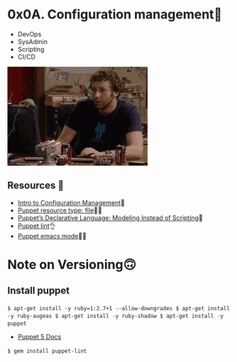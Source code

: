 # 0x0A. Configuration management🫡
- DevOps
- SysAdmin
- Scripting
- CI/CD

<img src="img.gif" alt="">

## Resources 📑

- [Intro to Configuration Management](https://www.digitalocean.com/community/tutorials/an-introduction-to-configuration-management)🫡
- [Puppet resource type: file](https://www.puppet.com/docs/puppet/5.5/types/file.html)🧑‍💻
- [Puppet’s Declarative Language: Modeling Instead of Scripting](https://www.puppet.com/blog)👏
- [Puppet lint](http://puppet-lint.com/)👌
- [Puppet emacs mode](https://github.com/voxpupuli/puppet-mode)🤷‍♀️

# Note on Versioning🙃
## Install puppet

`$ apt-get install -y ruby=1:2.7+1 --allow-downgrades
$ apt-get install -y ruby-augeas
$ apt-get install -y ruby-shadow
$ apt-get install -y puppet`

- [Puppet 5 Docs](https://www.puppet.com/docs/puppet/5.5/puppet_index.html)

`$ gem install puppet-lint`

